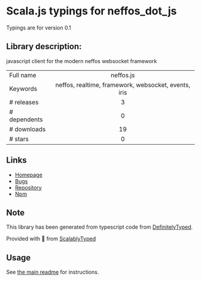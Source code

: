 
# Scala.js typings for neffos_dot_js

Typings are for version 0.1

## Library description:
javascript client for the modern neffos websocket framework

|                    |                 |
| ------------------ | :-------------: |
| Full name          | neffos.js |
| Keywords           | neffos, realtime, framework, websocket, events, iris |
| # releases         | 3 |
| # dependents       | 0 |
| # downloads        | 19 |
| # stars            | 0 |

## Links
- [Homepage](https://github.com/kataras/neffos.js#readme)
- [Bugs](https://github.com/kataras/neffos.js/issues)
- [Repository](https://github.com/kataras/neffos.js)
- [Npm](https://www.npmjs.com/package/neffos.js)
    


## Note
This library has been generated from typescript code from [DefinitelyTyped](https://definitelytyped.org).

Provided with :purple_heart: from [ScalablyTyped](https://github.com/oyvindberg/ScalablyTyped)

## Usage
See [the main readme](../../readme.md) for instructions.


